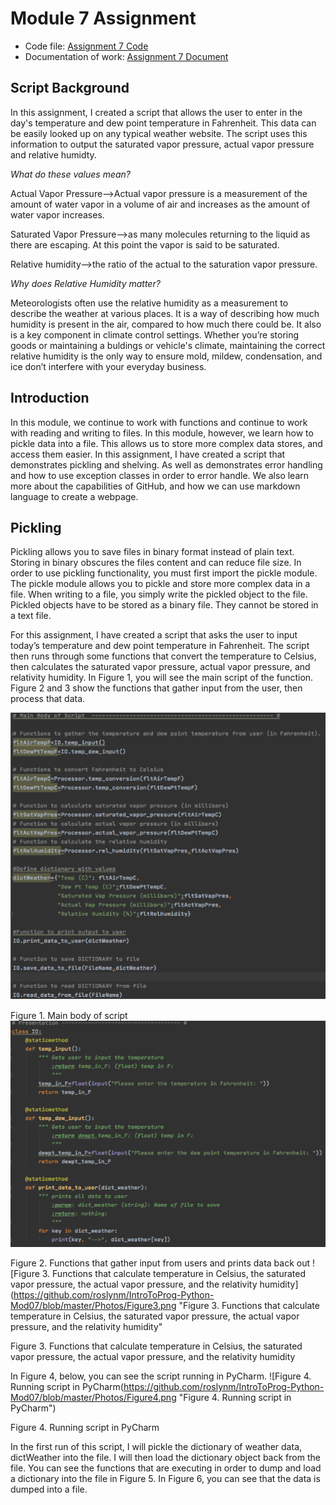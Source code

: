 # Module 7 Assignment
- Code file: [Assignment 7 Code](https://github.com/roslynm/IntroToProg-Python-Mod07/blob/master/Assignment07.py)
- Documentation of work: [Assignment 7 Document](https://github.com/roslynm/IntroToProg-Python-Mod07/blob/master/Assignment07.pdf)
  
## Script Background
In this assignment, I created a script that allows the user to enter in the day's temperature and dew point temperature in Fahrenheit. This data can be easily looked up on any typical weather website. The script uses this information to output the saturated vapor pressure, actual vapor pressure and relative humidty. 

*What do these values mean?*

Actual Vapor Pressure-->Actual vapor pressure is a measurement of the amount of water vapor in a volume of air and increases as the amount of water vapor increases.

Saturated Vapor Pressure-->as many molecules returning to the liquid as there are escaping. At this point the vapor is said to be saturated.

Relative humidity-->the ratio of the actual to the saturation vapor pressure.

*Why does Relative Humidity matter?*

Meteorologists often use the relative humidity as a measurement to describe the weather at various places. It is a way of describing how much humidity is present in the air, compared to how much there could be. It also is a key component in climate control settings. Whether you’re storing goods or maintaining a buldings or vehicle's climate, maintaining the correct relative humidity is the only way to ensure mold, mildew, condensation, and ice don’t interfere with your everyday business.

## Introduction
In this module, we continue to work with functions and continue to work with reading and writing to files. In this module, however, we learn how to pickle data into a file. This allows us to store more complex data stores, and access them easier. In this assignment, I have created a script that demonstrates pickling and shelving. As well as demonstrates error handling and how to use exception classes in order to error handle. We also learn more about the capabilities of GitHub, and how we can use markdown language to create a webpage. 

## Pickling
Pickling allows you to save files in binary format instead of plain text. Storing in binary obscures the files content and can reduce file size. In order to use pickling functionality, you must first import the pickle module. The pickle module allows you to pickle and store more complex data in a file. When writing to a file, you simply write the pickled object to the file. Pickled objects have to be stored as a binary file. They cannot be stored in a text file. 

For this assignment, I have created a script that asks the user to input today’s temperature and dew point temperature in Fahrenheit. The script then runs through some functions that convert the temperature to Celsius, then calculates the saturated vapor pressure, actual vapor pressure, and relativity humidity. In Figure 1, you will see the main script of the function. Figure 2 and 3 show the functions that gather input from the user, then process that data. 

![Figure 1. Main body of script](https://github.com/roslynm/IntroToProg-Python-Mod07/blob/master/Photos/Figure1.png "Figure 1")

Figure 1. Main body of script
![Figure 2. Functions that gather input from users and prints data back out](https://github.com/roslynm/IntroToProg-Python-Mod07/blob/master/Photos/Figure2.png "Figure 2. Functions that gather input from users and prints data back out")

Figure 2. Functions that gather input from users and prints data back out
![Figure 3. Functions that calculate temperature in Celsius, the saturated vapor pressure, the actual vapor pressure, and the relativity humidity](https://github.com/roslynm/IntroToProg-Python-Mod07/blob/master/Photos/Figure3.png "Figure 3. Functions that calculate temperature in Celsius, the saturated vapor pressure, the actual vapor pressure, and the relativity humidity"

Figure 3. Functions that calculate temperature in Celsius, the saturated vapor pressure, the actual vapor pressure, and the relativity humidity

In Figure 4, below, you can see the script running in PyCharm.
![Figure 4. Running script in PyCharm(https://github.com/roslynm/IntroToProg-Python-Mod07/blob/master/Photos/Figure4.png "Figure 4. Running script in PyCharm")

Figure 4. Running script in PyCharm

In the first run of this script, I will pickle the dictionary of weather data, dictWeather into the file. I will then load the dictionary object back from the file. You can see the functions that are executing in order to dump and load a dictionary into the file in Figure 5. In Figure 6, you can see that the data is dumped into a file. 






